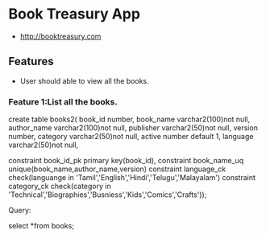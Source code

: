 # Book Treasury App
* http://booktreasury.com

## Features
* User should able to view all the books.

### Feature 1:List all the books.

create table books2(
book_id number,
book_name varchar2(100)not null,
author_name varchar2(100)not null,
publisher varchar2(50)not null,
version number,
category varchar2(50)not null,
active number default 1,
language varchar2(50)not null,

constraint book_id_pk primary key(book_id),
constraint book_name_uq unique(book_name,author_name,version)
constraint language_ck check(languange in 'Tamil','English','Hindi','Telugu','Malayalam')
constraint category_ck check(category in 'Technical','Biographies','Busniess','Kids','Comics','Crafts'));

Query:

select *from books;
